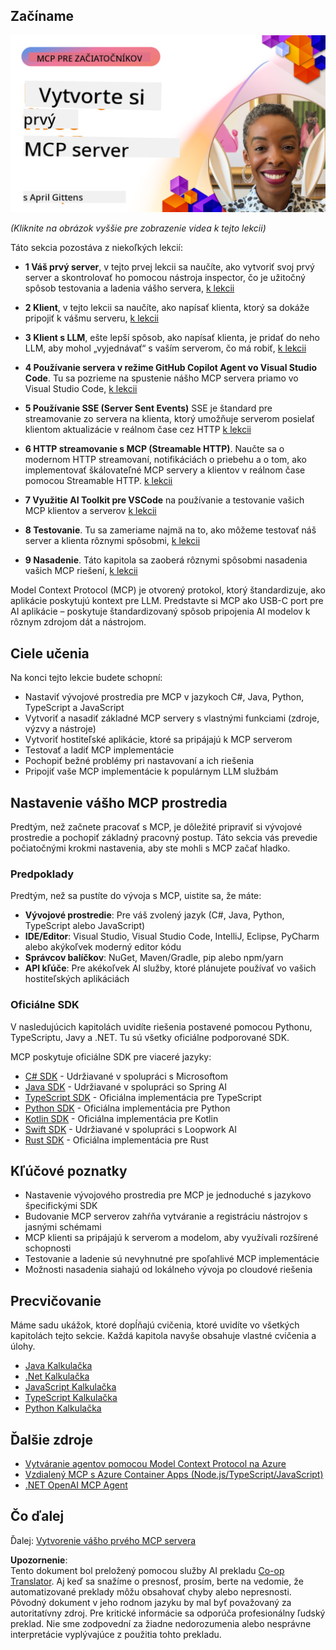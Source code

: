 <!--
CO_OP_TRANSLATOR_METADATA:
{
  "original_hash": "858362ce0118de3fec0f9114bf396101",
  "translation_date": "2025-08-18T20:23:48+00:00",
  "source_file": "03-GettingStarted/README.md",
  "language_code": "sk"
}
-->
## Začíname  

[![Vytvorte svoj prvý MCP server](../../../translated_images/04.0ea920069efd979a0b2dad51e72c1df7ead9c57b3305796068a6cee1f0dd6674.sk.png)](https://youtu.be/sNDZO9N4m9Y)

_(Kliknite na obrázok vyššie pre zobrazenie videa k tejto lekcii)_

Táto sekcia pozostáva z niekoľkých lekcií:

- **1 Váš prvý server**, v tejto prvej lekcii sa naučíte, ako vytvoriť svoj prvý server a skontrolovať ho pomocou nástroja inspector, čo je užitočný spôsob testovania a ladenia vášho servera, [k lekcii](01-first-server/README.md)

- **2 Klient**, v tejto lekcii sa naučíte, ako napísať klienta, ktorý sa dokáže pripojiť k vášmu serveru, [k lekcii](02-client/README.md)

- **3 Klient s LLM**, ešte lepší spôsob, ako napísať klienta, je pridať do neho LLM, aby mohol „vyjednávať“ s vaším serverom, čo má robiť, [k lekcii](03-llm-client/README.md)

- **4 Používanie servera v režime GitHub Copilot Agent vo Visual Studio Code**. Tu sa pozrieme na spustenie nášho MCP servera priamo vo Visual Studio Code, [k lekcii](04-vscode/README.md)

- **5 Používanie SSE (Server Sent Events)** SSE je štandard pre streamovanie zo servera na klienta, ktorý umožňuje serverom posielať klientom aktualizácie v reálnom čase cez HTTP [k lekcii](05-sse-server/README.md)

- **6 HTTP streamovanie s MCP (Streamable HTTP)**. Naučte sa o modernom HTTP streamovaní, notifikáciách o priebehu a o tom, ako implementovať škálovateľné MCP servery a klientov v reálnom čase pomocou Streamable HTTP. [k lekcii](06-http-streaming/README.md)

- **7 Využitie AI Toolkit pre VSCode** na používanie a testovanie vašich MCP klientov a serverov [k lekcii](07-aitk/README.md)

- **8 Testovanie**. Tu sa zameriame najmä na to, ako môžeme testovať náš server a klienta rôznymi spôsobmi, [k lekcii](08-testing/README.md)

- **9 Nasadenie**. Táto kapitola sa zaoberá rôznymi spôsobmi nasadenia vašich MCP riešení, [k lekcii](09-deployment/README.md)

Model Context Protocol (MCP) je otvorený protokol, ktorý štandardizuje, ako aplikácie poskytujú kontext pre LLM. Predstavte si MCP ako USB-C port pre AI aplikácie – poskytuje štandardizovaný spôsob pripojenia AI modelov k rôznym zdrojom dát a nástrojom.

## Ciele učenia

Na konci tejto lekcie budete schopní:

- Nastaviť vývojové prostredia pre MCP v jazykoch C#, Java, Python, TypeScript a JavaScript
- Vytvoriť a nasadiť základné MCP servery s vlastnými funkciami (zdroje, výzvy a nástroje)
- Vytvoriť hostiteľské aplikácie, ktoré sa pripájajú k MCP serverom
- Testovať a ladiť MCP implementácie
- Pochopiť bežné problémy pri nastavovaní a ich riešenia
- Pripojiť vaše MCP implementácie k populárnym LLM službám

## Nastavenie vášho MCP prostredia

Predtým, než začnete pracovať s MCP, je dôležité pripraviť si vývojové prostredie a pochopiť základný pracovný postup. Táto sekcia vás prevedie počiatočnými krokmi nastavenia, aby ste mohli s MCP začať hladko.

### Predpoklady

Predtým, než sa pustíte do vývoja s MCP, uistite sa, že máte:

- **Vývojové prostredie**: Pre váš zvolený jazyk (C#, Java, Python, TypeScript alebo JavaScript)
- **IDE/Editor**: Visual Studio, Visual Studio Code, IntelliJ, Eclipse, PyCharm alebo akýkoľvek moderný editor kódu
- **Správcov balíčkov**: NuGet, Maven/Gradle, pip alebo npm/yarn
- **API kľúče**: Pre akékoľvek AI služby, ktoré plánujete používať vo vašich hostiteľských aplikáciách

### Oficiálne SDK

V nasledujúcich kapitolách uvidíte riešenia postavené pomocou Pythonu, TypeScriptu, Javy a .NET. Tu sú všetky oficiálne podporované SDK.

MCP poskytuje oficiálne SDK pre viaceré jazyky:
- [C# SDK](https://github.com/modelcontextprotocol/csharp-sdk) - Udržiavané v spolupráci s Microsoftom
- [Java SDK](https://github.com/modelcontextprotocol/java-sdk) - Udržiavané v spolupráci so Spring AI
- [TypeScript SDK](https://github.com/modelcontextprotocol/typescript-sdk) - Oficiálna implementácia pre TypeScript
- [Python SDK](https://github.com/modelcontextprotocol/python-sdk) - Oficiálna implementácia pre Python
- [Kotlin SDK](https://github.com/modelcontextprotocol/kotlin-sdk) - Oficiálna implementácia pre Kotlin
- [Swift SDK](https://github.com/modelcontextprotocol/swift-sdk) - Udržiavané v spolupráci s Loopwork AI
- [Rust SDK](https://github.com/modelcontextprotocol/rust-sdk) - Oficiálna implementácia pre Rust

## Kľúčové poznatky

- Nastavenie vývojového prostredia pre MCP je jednoduché s jazykovo špecifickými SDK
- Budovanie MCP serverov zahŕňa vytváranie a registráciu nástrojov s jasnými schémami
- MCP klienti sa pripájajú k serverom a modelom, aby využívali rozšírené schopnosti
- Testovanie a ladenie sú nevyhnutné pre spoľahlivé MCP implementácie
- Možnosti nasadenia siahajú od lokálneho vývoja po cloudové riešenia

## Precvičovanie

Máme sadu ukážok, ktoré dopĺňajú cvičenia, ktoré uvidíte vo všetkých kapitolách tejto sekcie. Každá kapitola navyše obsahuje vlastné cvičenia a úlohy.

- [Java Kalkulačka](./samples/java/calculator/README.md)
- [.Net Kalkulačka](../../../03-GettingStarted/samples/csharp)
- [JavaScript Kalkulačka](./samples/javascript/README.md)
- [TypeScript Kalkulačka](./samples/typescript/README.md)
- [Python Kalkulačka](../../../03-GettingStarted/samples/python)

## Ďalšie zdroje

- [Vytváranie agentov pomocou Model Context Protocol na Azure](https://learn.microsoft.com/azure/developer/ai/intro-agents-mcp)
- [Vzdialený MCP s Azure Container Apps (Node.js/TypeScript/JavaScript)](https://learn.microsoft.com/samples/azure-samples/mcp-container-ts/mcp-container-ts/)
- [.NET OpenAI MCP Agent](https://learn.microsoft.com/samples/azure-samples/openai-mcp-agent-dotnet/openai-mcp-agent-dotnet/)

## Čo ďalej

Ďalej: [Vytvorenie vášho prvého MCP servera](01-first-server/README.md)

**Upozornenie**:  
Tento dokument bol preložený pomocou služby AI prekladu [Co-op Translator](https://github.com/Azure/co-op-translator). Aj keď sa snažíme o presnosť, prosím, berte na vedomie, že automatizované preklady môžu obsahovať chyby alebo nepresnosti. Pôvodný dokument v jeho rodnom jazyku by mal byť považovaný za autoritatívny zdroj. Pre kritické informácie sa odporúča profesionálny ľudský preklad. Nie sme zodpovední za žiadne nedorozumenia alebo nesprávne interpretácie vyplývajúce z použitia tohto prekladu.
